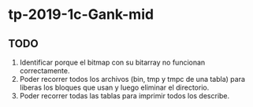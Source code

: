 # tp-2019-1c-Gank-mid

## TODO

1. Identificar porque el bitmap con su bitarray no funcionan correctamente.
2. Poder recorrer todos los archivos (bin, tmp y tmpc de una tabla) para liberas los bloques que usan y luego eliminar el directorio.
3. Poder recorrer todas las tablas para imprimir todos los describe.